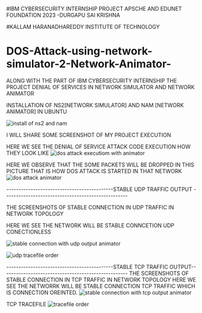 #IBM CYBERSECURITY INTERNSHIP PROJECT APSCHE AND EDUNET FOUNDATION 2023 -DURGAPU SAI KRISHNA

#KALLAM HARANADHAREDDY INSTITUTE OF TECHNOLOGY
# DOS-Attack-using-network-simulator-2-Network-Animator-
ALONG WITH THE PART OF IBM CYBERSECURITY INTERNSHIP THE PROJECT DENIAL OF SERVICES IN NETWORK SIMULATOR AND NETWORK ANIMATOR 


INSTALLATION OF NS2[NETWORK SIMULATOR] AND NAM [NETWORK ANIMATOR] IN UBUNTU 

![install of ns2 and nam](https://github.com/Sai-Durgapu/DOS-Attack-Using-Network-Simulator-2-and-Network-Animator-IBM-Cybersecurity-Project-APSCHE-/assets/118338970/de1e0824-5480-4199-b523-addcdd0fcbb0)


I WILL SHARE SOME SCREENSHOT OF MY PROJECT EXECUTION 

HERE WE SEE THE DENIAL OF SERVICE ATTACK CODE EXECUTION HOW THEY LOOK LIKE
![dos attack executiom with animator](https://github.com/Sai-Durgapu/DOS-Attack-Using-Network-Simulator-2-and-Network-Animator-IBM-Cybersecurity-Project-APSCHE-/assets/118338970/e046f858-db5f-48ad-90ab-f44cff5f523a)

HERE WE OBSERVE THAT THE SOME PACKETS WILL BE DROPPED IN THIS PICTURE THAT IS HOW DOS ATTACK IS STARTED IN THAT NETWORK
![dos attack animator](https://github.com/Sai-Durgapu/DOS-Attack-Using-Network-Simulator-2-and-Network-Animator-IBM-Cybersecurity-Project-APSCHE-/assets/118338970/9c262aad-d6f2-4067-b7b9-48338e9edacd)


--------------------------------------------STABLE UDP TRAFFIC OUTPUT ---------------------------------------------------

THE SCREENSHOTS OF STABLE CONNECTION IN UDP TRAFFIC IN NETWORK TOPOLOGY

HERE WE SEE THE NETWORK WILL BE STABLE CONNCETION UDP CONECTIONLESS

![stable connection with udp output animator](https://github.com/Sai-Durgapu/DOS-Attack-Using-Network-Simulator-2-and-Network-Animator-IBM-Cybersecurity-Project-APSCHE-/assets/118338970/79f961f4-7b23-4172-b7e9-2c38b7ba6268)


![udp tracefile order](https://github.com/Sai-Durgapu/DOS-Attack-Using-Network-Simulator-2-and-Network-Animator-IBM-Cybersecurity-Project-APSCHE-/assets/118338970/5e67e0a5-085b-4554-9c4a-8ab39e4b5021)


--------------------------------------------STABLE TCP TRAFFIC OUTPUT----------------------------------------------------
THE SCREENSHOTS OF STABLE CONNECTION IN TCP TRAFFIC IN NETWORK TOPOLOGY
HERE WE SEE THE NETWORRK WILL BE STABLE CONNECTION TCP TRAFFIC WHICH IS CONNECTION OREINTED.
![stable connection with tcp output animator](https://github.com/Sai-Durgapu/DOS-Attack-Using-Network-Simulator-2-and-Network-Animator-IBM-Cybersecurity-Project-APSCHE-/assets/118338970/8d0ee4c0-8f2b-4d36-9b0a-a1d5f3cabde2)

TCP TRACEFILE
![tracefile order](https://github.com/Sai-Durgapu/DOS-Attack-Using-Network-Simulator-2-and-Network-Animator-IBM-Cybersecurity-Project-APSCHE-/assets/118338970/823c1c1c-11a9-48f8-a702-31d0d762a244)


